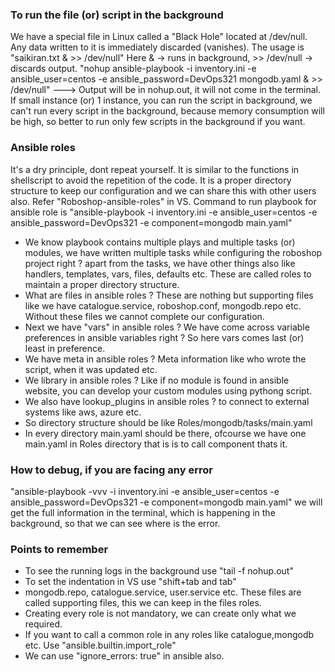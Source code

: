### To run the file (or) script in the background
We have a special file in Linux called a "Black Hole" located at /dev/null. Any data written to it is immediately discarded (vanishes). The usage is "saikiran.txt & >> /dev/null" Here & → runs in background, >> /dev/null → discards output. "nohup ansible-playbook -i inventory.ini -e ansible_user=centos -e ansible_password=DevOps321 mongodb.yaml & >> /dev/null" ---> Output will be in nohup.out, it will not come in the terminal. If small instance (or) 1 instance, you can run the script in background, we can't run every script in the background, because memory consumption will be high, so better to run only few scripts in the background if you want.

### Ansible roles
It's a dry principle, dont repeat yourself. It is similar to the functions in shellscript to avoid the repetition of the code. It is a proper directory structure to keep our configuration and we can share this with other users also. Refer "Roboshop-ansible-roles" in VS. Command to run playbook for ansible role is "ansible-playbook -i inventory.ini -e ansible_user=centos -e ansible_password=DevOps321 -e component=mongodb main.yaml"

- We know playbook contains multiple plays and multiple tasks (or) modules, we have written multiple tasks
  while configuring the roboshop project right ? apart from the tasks, we have other things also like handlers,
  templates, vars, files, defaults etc. These are called roles to maintain a proper directory structure.
- What are files in ansible roles ? These are nothing but supporting files like we have catalogue.service,
  roboshop.conf, mongodb.repo etc. Without these files we cannot complete our configuration.
- Next we have "vars" in ansible roles ? We have come across variable preferences in ansible variables right ?
  So here vars comes last (or) least in preference.
- We have meta in ansible roles ? Meta information like who wrote the script, when it was updated etc.
- We library in ansible roles ? Like if no module is found in ansible website, you can develop your custom
  modules using pythong script.
- We also have lookup_plugins in ansible roles ? to connect to external systems like aws, azure etc.
- So directory structure should be like Roles/mongodb/tasks/main.yaml
- In every directory main.yaml should be there, ofcourse we have one main.yaml in Roles directory that is is
  to call component thats it.

### How to debug, if you are facing any error
"ansible-playbook -vvv -i inventory.ini -e ansible_user=centos -e ansible_password=DevOps321 -e component=mongodb main.yaml" we will get the full information in the terminal, which is happening in the background, so that we can see where is the error.

### Points to remember
- To see the running logs in the background use "tail -f nohup.out"
- To set the indentation in VS use "shift+tab and tab"
- mongodb.repo, catalogue.service, user.service etc. These files are called supporting files, this we can keep
  in the files roles.
- Creating every role is not mandatory, we can create only what we required.
- If you want to call a common role in any roles like catalogue,mongodb etc. Use "ansible.builtin.import_role"
- We can use "ignore_errors: true" in ansible also.
